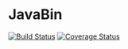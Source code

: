 JavaBin
=

[![Build Status](https://travis-ci.org/JRaspass/JavaBin.png?branch=master)](https://travis-ci.org/JRaspass/JavaBin)
[![Coverage Status](https://coveralls.io/repos/JRaspass/JavaBin/badge.png?branch=master)](https://coveralls.io/r/JRaspass/JavaBin?branch=master)
